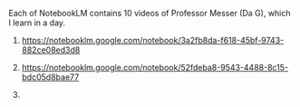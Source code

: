Each of NotebookLM contains 10 videos of Professor Messer (Da G), which I learn in a day.

1.  https://notebooklm.google.com/notebook/3a2fb8da-f618-45bf-9743-882ce08ed3d8

2.  https://notebooklm.google.com/notebook/52fdeba8-9543-4488-8c15-bdc05d8bae77

3.  

